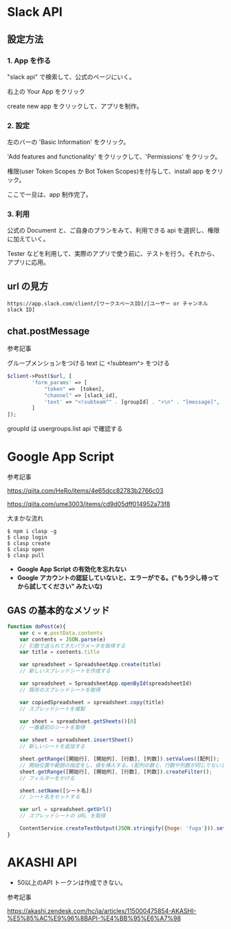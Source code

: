 # Slack API

## 設定方法
### 1. App を作る

"slack api" で検索して、公式のページにいく。

右上の Your App をクリック

create new app をクリックして、アプリを制作。

### 2. 設定

左のバーの 'Basic Information' をクリック。

'Add features and functionality' をクリックして、'Permissions' をクリック。

権限(user Token Scopes か Bot Token Scopes)を付与して、install app をクリック。

ここで一旦は、app 制作完了。

### 3. 利用

公式の Document と、ご自身のプランをみて、利用できる api を選択し、権限に加えていく。

Tester などを利用して、実際のアプリで使う前に、テストを行う。それから、アプリに応用。


## url の見方

```
https://app.slack.com/client/[ワークスペースID]/[ユーザー or チャンネル slack ID]
```


## chat.postMessage

参考記事

グループメンションをつける
text に <!subteam^> をつける

```php
$client->Post($url, [
        'form_params' => [
            "token" =>　[token],
            "channel" => [slack_id],
            'text' => "<!subteam^" . [groupId] . ">\n" . "[message]",
        ]
]);
```

 groupId は usergroups.list api で確認する

# Google App Script

参考記事

https://qiita.com/HeRo/items/4e65dcc82783b2766c03

https://qiita.com/ume3003/items/cd9d05dff014952a73f8

大まかな流れ
```
$ npm i clasp -g
$ clasp login
$ clasp create
$ clasp open
$ clasp pull
```

- **Google App Script の有効化を忘れない**
- **Google アカウントの認証していないと、エラーがでる。("もう少し待ってから試してください" みたいな)**

## GAS の基本的なメソッド

```js
function doPost(e){
    var c = e.postData.contents 
    var contents = JSON.parse(e)
    // 引数で送られてきたパラメータを取得する
    var title = contents.title

    var spreadsheet = SpreadsheetApp.create(title)
    // 新しいスプレッドシートを作成する

    var spreadsheet = SpreadsheetApp.openById(spreadsheetId)
    // 既存のスプレッドシートを取得

    var copiedSpreadsheet = spreadsheet.copy(title)
    // スプレッドシートを複製

    var sheet = spreadsheet.getSheets()[0] 
    // 一番最初のシートを取得

    var sheet = spreadsheet.insertSheet()
    // 新しいシートを追加する

    sheet.getRange([開始行], [開始列], [行数], [列数]).setValues([配列]);
    // 開始位置や範囲の指定をし、値を挿入する。(配列の数と、行数や列数が同じでないとエラーが出る)
    sheet.getRange([開始行], [開始列], [行数], [列数]).createFilter();
    // フィルターをかける

    sheet.setName([シート名])
    // シート名をセットする

    var url = spreadsheet.getUrl()
    // スプレッドシートの URL を取得

    ContentService.createTextOutput(JSON.stringify({hoge: 'fuga'})).setMimeType(ContentService.MimeType.JSON);
}
```

# AKASHI API

- 50以上のAPI トークンは作成できない。

参考記事

https://akashi.zendesk.com/hc/ja/articles/115000475854-AKASHI-%E5%85%AC%E9%96%8BAPI-%E4%BB%95%E6%A7%98

